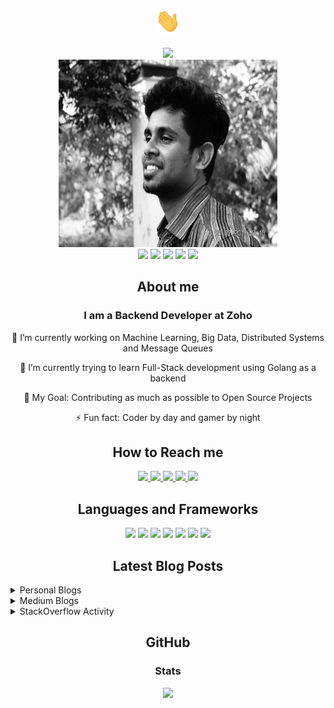 <div align="center">
    <h2><img src="assets/img/wave.gif" width="40px" height="40px"></h2>
    <a href="https://git.io/typing-svg">
            <img src="https://bumblebee-typing-svg.herokuapp.com/?color=297EF7&size=24&lines=Hi+there!.+I+am+Sathish+Babu">
    </a>
</div>

<div align="center">
    <img src="assets/img/profile.jpg" width="350px" height="300px">
</div>

<div align="center">
    <img src="https://img.shields.io/twitter/follow/bumblebee2196?label=Follow">
    <img src="https://img.shields.io/github/stars/bumblebee211196?style=social">
    <img src="https://visitor-badge.glitch.me/badge?page_id=bumblebee211196.bumblebee211196">
    <img src="https://github.com/anmol098/anmol098/workflows/Waka%20Readme/badge.svg">
    <img src="https://img.shields.io/stackexchange/stackoverflow/r/6506040">
</div>

<div align="center">
    <h2>About me</h2>
    <h3>I am a Backend Developer at Zoho</h3>
    <p>🔭 I’m currently working on Machine Learning, Big Data, Distributed Systems and Message Queues</p>
    <p>🌱 I’m currently trying to learn Full-Stack development using Golang as a backend</p>
    <p>🥅 My Goal: Contributing as much as possible to Open Source Projects</p>
    <p>⚡ Fun fact: Coder by day and gamer by night</p>
</div>

<div align="center">
    <h2>How to Reach me</h2>
    <a href="https://stackoverflow.com/users/6506040/bumblebee?tab=profile">
        <img src="https://img.shields.io/badge/Stack_Overflow-FE7A16?style=for-the-badge&logo=stack-overflow&logoColor=white">
    </a>
    <a href="https://www.reddit.com/user/bumblebee2196">
        <img src="https://img.shields.io/badge/Reddit-FF4500?style=for-the-badge&logo=reddit&logoColor=white">
    </a>
    <a href="https://www.linkedin.com/in/sathish-babu-subramaniam-815909120/">
        <img src="https://img.shields.io/badge/LinkedIn-0077B5?style=for-the-badge&logo=linkedin&logoColor=white">
    </a>
    <a href="https://medium.com/@sathishbabu96n">
        <img src="https://img.shields.io/badge/Medium-12100E?style=for-the-badge&logo=medium&logoColor=white">
    </a>
    <a href="https://twitter.com/bumblebee2196">
        <img src="https://img.shields.io/badge/Twitter-1DA1F2?style=for-the-badge&logo=twitter&logoColor=white">
    </a>
</div>

<div align="center">
    <h2>Languages and Frameworks</h2>
    <img src="https://img.shields.io/badge/Python-3776AB?style=for-the-badge&logo=python&logoColor=white">
    <img src="https://img.shields.io/badge/Go-00ADD8?style=for-the-badge&logo=go&logoColor=white">
    <img src="https://img.shields.io/badge/MongoDB-4EA94B?style=for-the-badge&logo=mongodb&logoColor=white">
    <img src="https://img.shields.io/badge/rabbitmq-%23FF6600.svg?&style=for-the-badge&logo=rabbitmq&logoColor=white">
    <img src="https://img.shields.io/badge/Nginx-009639?style=for-the-badge&logo=nginx&logoColor=white">
    <img src="https://img.shields.io/badge/Heroku-430098?style=for-the-badge&logo=heroku&logoColor=white">
    <img src="https://img.shields.io/badge/scikit_learn-F7931E?style=for-the-badge&logo=scikit-learn&logoColor=white">
</div>

<div align="center">
    <h2>Latest Blog Posts</h2>
</div>

<details>
    <summary>Personal Blogs</summary>
    
<!-- BLOG:START -->
<a href="https://www.sathishbabu.co.in/semantic-segmentation/"><p>Semantic Segmentation using Python and OpenCV</p></a>

<a href="https://www.sathishbabu.co.in/face-recognition-using-python-and-opencv/"><p>Face Recognition using Python and OpenCV</p></a>

<a href="https://www.sathishbabu.co.in/face-detection-using-python-and-opencv/"><p>Face Detection using Python and OpenCV</p></a>

<a href="https://www.sathishbabu.co.in/simple-document-scanner/"><p>Simple Document Scanner using Python and OpenCV</p></a>

<a href="https://www.sathishbabu.co.in/custom-nginx-error-pages/"><p>Custom NGINX Error Pages</p></a>
<!-- BLOG:END -->

</details>

<details>
    <summary>Medium Blogs</summary>

<!-- MEDIUM:START -->
<a href="https://sathishbabu96n.medium.com/multiple-git-accounts-in-one-machine-7ec4fd40638f?source=rss-1aaaf8ec0f1d------2"><p>Multiple git accounts in one machine</p></a>

<a href="https://sathishbabu96n.medium.com/daily-coding-problem-problem-10-da50b93bfc67?source=rss-1aaaf8ec0f1d------2"><p>Daily Coding Problem: Problem #10</p></a>

<a href="https://sathishbabu96n.medium.com/daily-coding-problem-problem-6-81d311bf239f?source=rss-1aaaf8ec0f1d------2"><p>Daily Coding Problem: Problem #6</p></a>

<a href="https://sathishbabu96n.medium.com/daily-coding-problem-problem-5-254a2027063a?source=rss-1aaaf8ec0f1d------2"><p>Daily Coding Problem: Problem #5</p></a>

<a href="https://blog.devgenius.io/daily-coding-problem-problem-12-8056960a3b61?source=rss-1aaaf8ec0f1d------2"><p>Daily Coding Problem: Problem #12</p></a>
<!-- MEDIUM:END -->

</details>

<details>
    <summary>StackOverflow Activity</summary>

<!-- STACKOVERFLOW:START -->
<a href="https://stackoverflow.com/questions/67832669/using-python-output-xml/67832777#67832777"><p>Answer by bumblebee for Using python output xml</p></a>

<a href="https://stackoverflow.com/questions/67085345/recursive-function-does-not-work-as-expected/67085413#67085413"><p>Answer by bumblebee for recursive function does not work as expected</p></a>

<a href="https://stackoverflow.com/questions/65294066/why-is-only-one-rabbitmq-consumer-receiving-all-the-messages-when-i-have-two-con/65300591#65300591"><p>Answer by bumblebee for Why is only one RabbitMQ consumer receiving all the messages when I have two consumer threads going?</p></a>

<a href="https://stackoverflow.com/questions/64237016/python3-run-function-while-there-is-internet-connection-check-connection-every/64238337#64238337"><p>Answer by bumblebee for Python3 Run function while there is internet connection + check connection every x min</p></a>

<a href="https://stackoverflow.com/questions/62823785/re-creating-a-queue-afters-its-manually-deleted-rabbitmq/62828236#62828236"><p>Answer by bumblebee for Re-creating a queue afters its manually deleted RabbitMQ</p></a>
<!-- STACKOVERFLOW:END -->

</details>

<div align="center">
    <h2>GitHub</h2>
    <h3>Stats</h3>
    <a href="https://github.com/anuraghazra/github-readme-stats">
        <img src="https://github-readme-stats.vercel.app/api?username=bumblebee211196&show_icons=true">
    </a>
</div>
